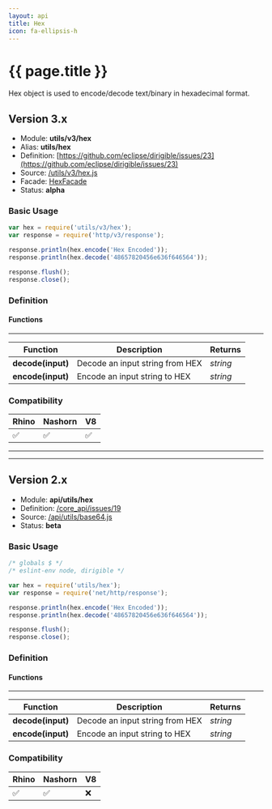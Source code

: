 ```yaml
---
layout: api
title: Hex
icon: fa-ellipsis-h
---
```


{{ page.title }}
===

Hex object is used to encode/decode text/binary in hexadecimal format.


Version 3.x
---

- Module: **utils/v3/hex**
- Alias: **utils/hex**
- Definition: [https://github.com/eclipse/dirigible/issues/23](https://github.com/eclipse/dirigible/issues/23)
- Source: [/utils/v3/hex.js](https://github.com/dirigiblelabs/api-v3-utils/blob/master/utils/v3/hex.js)
- Facade: [HexFacade](https://github.com/eclipse/dirigible/blob/master/api/api-facades/api-utils/src/main/java/org/eclipse/dirigible/api/v3/utils/HexFacade.java)
- Status: **alpha**


### Basic Usage

```javascript
var hex = require('utils/v3/hex');
var response = require('http/v3/response');

response.println(hex.encode('Hex Encoded'));
response.println(hex.decode('48657820456e636f646564'));

response.flush();
response.close();
```




### Definition

#### Functions

---

Function     | Description | Returns
------------ | ----------- | --------
**decode(input)**   | Decode an input string from HEX | *string*
**encode(input)**   | Encode an input string to HEX | *string*




### Compatibility

Rhino | Nashorn | V8
----- | ------- | --------
 ✅  | ✅  | ✅


---

---


Version 2.x
---

- Module: **api/utils/hex**
- Definition: [/core_api/issues/19](https://github.com/dirigiblelabs/core_api/issues/19)
- Source: [/api/utils/base64.js](https://github.com/dirigiblelabs/core_api/blob/master/core_api/ScriptingServices/api/utils/hex.js)
- Status: **beta**

### Basic Usage

```javascript
/* globals $ */
/* eslint-env node, dirigible */

var hex = require('utils/hex');
var response = require('net/http/response');

response.println(hex.encode('Hex Encoded'));
response.println(hex.decode('48657820456e636f646564'));

response.flush();
response.close();
```




### Definition

#### Functions

---

Function     | Description | Returns
------------ | ----------- | --------
**decode(input)**   | Decode an input string from HEX | *string*
**encode(input)**   | Encode an input string to HEX | *string*




### Compatibility

Rhino | Nashorn | V8
----- | ------- | --------
 ✅  | ✅  | ❌


